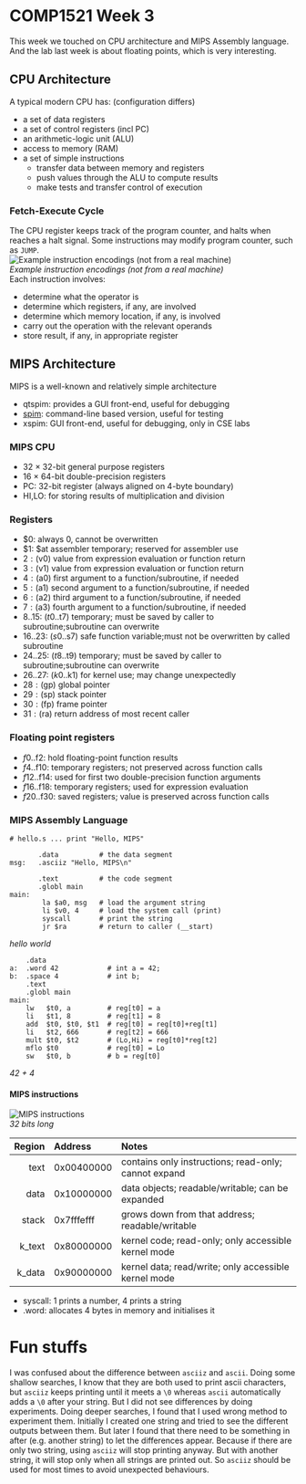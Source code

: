 # COMP1521 Week 3
This week we touched on CPU architecture and MIPS Assembly language. And the lab last week is about floating points, which is very interesting.

## CPU Architecture
A typical modern CPU has: (configuration differs)
- a set of data registers
- a set of control registers (incl PC)
- an arithmetic-logic unit (ALU)
- access to memory (RAM)
- a set of simple instructions
  - transfer data between memory and registers
  - push values through the ALU to compute results
  - make tests and transfer control of execution

### Fetch-Execute Cycle
The CPU register keeps track of the program counter, and halts when reaches a halt signal. Some instructions may modify program counter, such as `JUMP`.   
![Example instruction encodings (not from a real machine)](https://www.cse.unsw.edu.au/~cs1521/19t2/lectures/week03/Pics/processor/instructions.png)  
*Example instruction encodings (not from a real machine)*  
Each instruction involves:
- determine what the operator is
- determine which registers, if any, are involved
- determine which memory location, if any, is involved
- carry out the operation with the relevant operands
- store result, if any, in appropriate register

## MIPS Architecture
MIPS is a well-known and relatively simple architecture
- qtspim: provides a GUI front-end, useful for debugging
- [spim](http://spimsimulator.sourceforge.net): command-line based version, useful for testing
- xspim: GUI front-end, useful for debugging, only in CSE labs

### MIPS CPU
- 32 × 32-bit general purpose registers
- 16 × 64-bit double-precision registers
- PC: 32-bit register (always aligned on 4-byte boundary)
- HI,LO: for storing results of multiplication and division

### Registers
- $0: always 0, cannot be overwritten
- $1: $at assembler temporary; reserved for assembler use
- $2: ($v0) value from expression evaluation or function return
- $3: ($v1) value from expression evaluation or function return
- $4: ($a0) first argument to a function/subroutine, if needed
- $5: ($a1) second argument to a function/subroutine, if needed
- $6: ($a2) third argument to a function/subroutine, if needed
- $7: ($a3) fourth argument to a function/subroutine, if needed
- $8..$15: ($t0..$t7) temporary; must be saved by caller to subroutine;subroutine can overwrite
- $16..$23: ($s0..$s7) safe function variable;must not be overwritten by called subroutine
- $24..$25: ($t8..$t9) temporary; must be saved by caller to subroutine;subroutine can overwrite
- $26..$27: ($k0..$k1) for kernel use; may change unexpectedly
- $28: ($gp) global pointer
- $29: ($sp) stack pointer
- $30: ($fp) frame pointer
- $31: ($ra) return address of most recent caller

### Floating point registers
- $f0..$f2: hold floating-point function results
- $f4..$f10: temporary registers; not preserved across function calls
- $f12..$f14: used for first two double-precision function arguments
- $f16..$f18: temporary registers; used for expression evaluation
- $f20..$f30: saved registers; value is preserved across function calls

### MIPS Assembly Language
```assembly
# hello.s ... print "Hello, MIPS"

       .data          # the data segment
msg:   .asciiz "Hello, MIPS\n"

       .text          # the code segment
       .globl main
main:
        la $a0, msg   # load the argument string
        li $v0, 4     # load the system call (print)
        syscall       # print the string
        jr $ra        # return to caller (__start)
```
*hello world*
```assembly
    .data
a:  .word 42            # int a = 42;
b:  .space 4            # int b;
    .text
    .globl main
main:   
    lw   $t0, a         # reg[t0] = a
    li   $t1, 8         # reg[t1] = 8
    add  $t0, $t0, $t1  # reg[t0] = reg[t0]+reg[t1]
    li   $t2, 666       # reg[t2] = 666
    mult $t0, $t2       # (Lo,Hi) = reg[t0]*reg[t2]
    mflo $t0            # reg[t0] = Lo
    sw   $t0, b         # b = reg[t0]
```  
*42 + 4*  

#### MIPS instructions
![MIPS instructions](https://www.cse.unsw.edu.au/~cs1521/19t2/lectures/week03/Pics/processor/mips-instr.png)  
*32 bits long*  

| Region |Address | Notes |
| ----: | :---- | :---- |
| text | 0x00400000 | contains only instructions; read-only; cannot expand |
| data | 0x10000000 | data objects; readable/writable; can be expanded |
| stack | 0x7fffefff | grows down from that address; readable/writable |
| k_text | 0x80000000 | kernel code; read-only; only accessible kernel mode |
| k_data | 0x90000000 | kernel data; read/write; only accessible kernel mode |

- syscall: 1 prints a number,  4 prints a string
- .word: allocates 4 bytes in memory and initialises it

# Fun stuffs
I was confused about the difference between `asciiz` and `ascii`. Doing some shallow searches, I know that they are both used to print ascii characters, but `asciiz` keeps printing until it meets a `\0` whereas `ascii` automatically adds a `\0` after your string. But I did not see differences by doing experiments. Doing deeper searches, I found that I used wrong method to experiment them. Initially I created one string and tried to see the different outputs between them. But later I found that there need to be something in after (e.g. another string) to let the differences appear. Because if there are only two string, using `asciiz` will stop printing anyway. But with another string, it will stop only when all strings are printed out. So `asciiz` should be used for most times to avoid unexpected behaviours. 